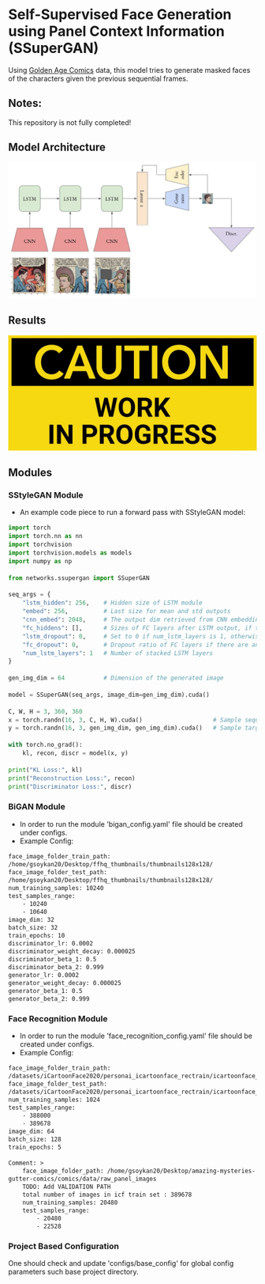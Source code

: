 # Self-Supervised Face Generation using Panel Context Information (SSuperGAN)

Using [Golden Age Comics](https://digitalcomicmuseum.com/) data, this model tries to generate masked faces of the characters given the previous sequential frames. 

## Notes:

This repository is not fully completed!

## Model Architecture

![gmodel](./images/readme_images/Model.JPG)

## Results

![WIP](./images/readme_images/work_in_progress.JPG)


## Modules

### SStyleGAN Module

- An example code piece to run a forward pass with SStyleGAN model:

```python
import torch
import torch.nn as nn
import torchvision
import torchvision.models as models
import numpy as np

from networks.ssupergan import SSuperGAN

seq_args = {
    "lstm_hidden": 256,    # Hidden size of LSTM module
    "embed": 256,          # Last size for mean and std outputs
    "cnn_embed": 2048,     # The output dim retrieved from CNN embedding module
    "fc_hiddens": [],      # Sizes of FC layers after LSTM output, if there are any
    "lstm_dropout": 0,     # Set to 0 if num_lstm_layers is 1, otherwise set to [0, 0.5]
    "fc_dropout": 0,       # Dropout ratio of FC layers if there are any
    "num_lstm_layers": 1   # Number of stacked LSTM layers
}

gen_img_dim = 64           # Dimension of the generated image

model = SSuperGAN(seq_args, image_dim=gen_img_dim).cuda()

C, W, H = 3, 360, 360
x = torch.randn(16, 3, C, H, W).cuda()                    # Sample sequential images
y = torch.randn(16, 3, gen_img_dim, gen_img_dim).cuda()   # Sample target images to generate

with torch.no_grad():
    kl, recon, discr = model(x, y)

print("KL Loss:", kl)
print("Reconstruction Loss:", recon)
print("Discriminator Loss:", discr)
```

### BiGAN Module

- In order to run the module 'bigan_config.yaml' file should be created under configs.
- Example Config:
```
face_image_folder_train_path: /home/gsoykan20/Desktop/ffhq_thumbnails/thumbnails128x128/
face_image_folder_test_path: /home/gsoykan20/Desktop/ffhq_thumbnails/thumbnails128x128/
num_training_samples: 10240
test_samples_range:
    - 10240
    - 10640
image_dim: 32
batch_size: 32
train_epochs: 10
discriminator_lr: 0.0002
discriminator_weight_decay: 0.000025
discriminator_beta_1: 0.5
discriminator_beta_2: 0.999
generator_lr: 0.0002
generator_weight_decay: 0.000025
generator_beta_1: 0.5
generator_beta_2: 0.999
```

### Face Recognition Module

- In order to run the module 'face_recognition_config.yaml' file should be created under configs.
- Example Config:

```
face_image_folder_train_path: /datasets/iCartoonFace2020/personai_icartoonface_rectrain/icartoonface_rectrain
face_image_folder_test_path: /datasets/iCartoonFace2020/personai_icartoonface_rectrain/icartoonface_rectrain
num_training_samples: 1024
test_samples_range: 
    - 388000
    - 389678
image_dim: 64
batch_size: 128
train_epochs: 5

Comment: > 
    face_image_folder_path: /home/gsoykan20/Desktop/amazing-mysteries-gutter-comics/comics/data/raw_panel_images
    TODO: Add VALIDATION PATH
    total number of images in icf train set : 389678
    num_training_samples: 20480
    test_samples_range: 
        - 20480
        - 22528
```


### Project Based Configuration

One should check and update 'configs/base_config' for global config parameters such base project directory.
